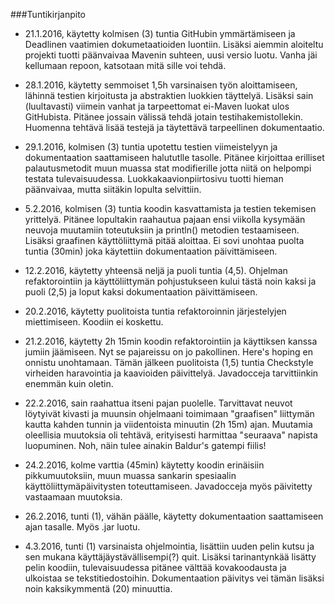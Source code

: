 ###Tuntikirjanpito

- 21.1.2016, käytetty kolmisen (3) tuntia GitHubin ymmärtämiseen ja Deadlinen vaatimien dokumetaatioiden luontiin. Lisäksi aiemmin aloiteltu projekti tuotti päänvaivaa Mavenin suhteen, uusi versio luotu. Vanha jäi kellumaan repoon, katsotaan mitä sille voi tehdä.

- 28.1.2016, käytetty semmoiset 1,5h varsinaisen työn aloittamiseen, lähinnä testien kirjoitusta ja abstraktien luokkien täyttelyä. Lisäksi sain (luultavasti) viimein vanhat ja tarpeettomat ei-Maven luokat ulos GitHubista. Pitänee jossain välissä tehdä jotain testihakemistollekin. Huomenna tehtävä lisää testejä ja täytettävä tarpeellinen dokumentaatio.

- 29.1.2016, kolmisen (3) tuntia upotettu testien viimeistelyyn ja dokumentaation saattamiseen halututlle tasolle. Pitänee kirjoittaa erilliset palautusmetodit muun muassa stat modifierille jotta niitä on helpompi testata tulevaisuudessa. Luokkakaavionpiirtosivu tuotti hieman päänvaivaa, mutta siitäkin lopulta selvittiin.

- 5.2.2016, kolmisen (3) tuntia koodin kasvattamista ja testien tekemisen yrittelyä. Pitänee lopultakin raahautua pajaan ensi viikolla kysymään neuvoja muutamiin toteutuksiin ja println() metodien testaamiseen. Lisäksi graafinen käyttöliittymä pitää aloittaa. Ei sovi unohtaa puolta tuntia (30min) joka käytettiin dokumentaation päivittämiseen.

- 12.2.2016, käytetty yhteensä neljä ja puoli tuntia (4,5). Ohjelman refaktorointiin ja käyttöliittymän pohjustukseen kului tästä noin kaksi ja puoli (2,5) ja loput kaksi dokumentaation päivittämiseen.

- 20.2.2016, käytetty puolitoista tuntia refaktoroinnin järjestelyjen miettimiseen. Koodiin ei koskettu.

- 21.2.2016, käytetty 2h 15min koodin refaktorointiin ja käyttiksen kanssa jumiin jäämiseen. Nyt se pajareissu on jo pakollinen. Here's hoping en onnistu unohtamaan. Tämän jälkeen puolitoista (1,5) tuntia Checkstyle virheiden haravointia ja kaavioiden päivittelyä. Javadocceja tarvittiinkin enemmän kuin oletin.

- 22.2.2016, sain raahattua itseni pajan puolelle. Tarvittavat neuvot löytyivät kivasti ja muunsin ohjelmaani toimimaan "graafisen" liittymän kautta kahden tunnin ja viidentoista minuutin (2h 15m) ajan. Muutamia oleellisia muutoksia oli tehtävä, erityisesti harmittaa "seuraava" napista luopuminen. Noh, näin tulee ainakin Baldur's gatempi fiilis!

- 24.2.2016, kolme varttia (45min) käytetty koodin erinäisiin pikkumuutoksiin, muun muassa sankarin spesiaalin käyttöliittymäpäivitysten toteuttamiseen. Javadocceja myös päivitetty vastaamaan muutoksia.

- 26.2.2016, tunti (1), vähän päälle, käytetty dokumentaation saattamiseen ajan tasalle. Myös .jar luotu. 

- 4.3.2016, tunti (1) varsinaista ohjelmointia, lisättiin uuden pelin kutsu ja sen mukana käyttäjäystävällisempi(?) quit. Lisäksi tarinantynkää lisätty pelin koodiin, tulevaisuudessa pitänee välttää kovakoodausta ja ulkoistaa se tekstitiedostoihin. Dokumentaation päivitys vei tämän lisäksi noin kaksikymmentä (20) minuuttia.
